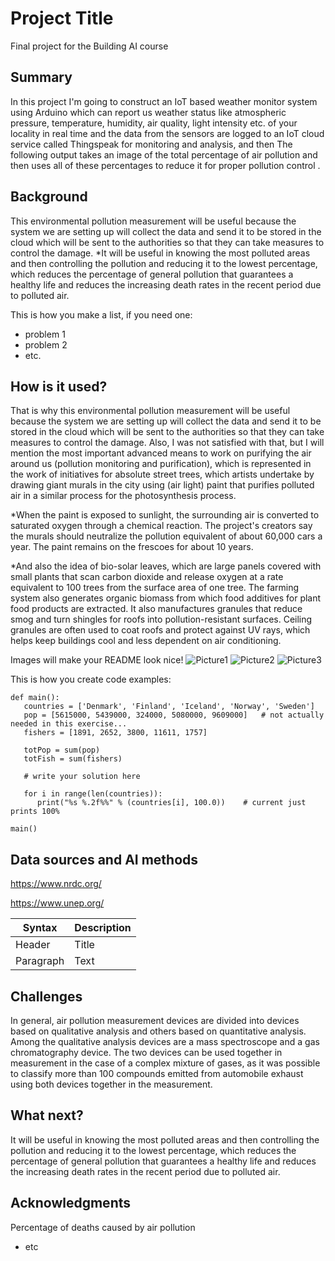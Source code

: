 # Project Title

Final project for the Building AI course

## Summary

 In this project I'm going to construct an IoT based weather monitor system using Arduino which can report us weather status like atmospheric pressure, temperature, humidity, air quality, light intensity etc. of your locality in real time and the data from the sensors are logged to an IoT cloud service called Thingspeak for monitoring and analysis, and then The following output takes an image of the total percentage of air pollution and then uses all of these percentages  to reduce  it for proper  pollution control .

## Background

This environmental pollution measurement will be useful because the system we are setting up will collect the data and send it to be stored in the cloud which will be sent to the authorities so that they can take measures to control the damage.
*It will be useful in knowing the most polluted areas and then controlling the pollution and reducing it to the lowest percentage, which reduces the percentage of general pollution that guarantees a healthy life and reduces the increasing death rates in the recent period due to polluted air.

This is how you make a list, if you need one:
* problem 1
* problem 2
* etc.


## How is it used?

That is why this environmental pollution measurement will be useful because the system we are setting up will collect the data and send it to be stored in the cloud which will be sent to the authorities so that they can take measures to control the damage.
Also, I was not satisfied with that, but I will mention the most important advanced means to work on purifying the air around us (pollution monitoring and purification), which is represented in the work of initiatives for absolute street trees, which artists undertake by drawing giant murals in the city using (air light) paint that purifies polluted air in a similar process for the photosynthesis process.

*When the paint is exposed to sunlight, the surrounding air is converted to saturated oxygen through a chemical reaction. The project's creators say the murals should neutralize the pollution equivalent of about 60,000 cars a year. The paint remains on the frescoes for about 10 years.

*And also the idea of ​​bio-solar leaves, which are large panels covered with small plants that scan carbon dioxide and release oxygen at a rate equivalent to 100 trees from the surface area of ​​one tree. The farming system also generates organic biomass from which food additives for plant food products are extracted.
It also manufactures granules that reduce smog and turn shingles for roofs into pollution-resistant surfaces. Ceiling granules are often used to coat roofs and protect against UV rays, which helps keep buildings cool and less dependent on air conditioning.

Images will make your README look nice!
![Picture1](https://user-images.githubusercontent.com/96638371/159126247-25cb7b2a-6d7f-463a-ade8-ca759adb7d77.jpg)
![Picture2](https://user-images.githubusercontent.com/96638371/159126254-38d594e6-d732-441f-9f5c-2f28cc1614c3.png)
![Picture3](https://user-images.githubusercontent.com/96638371/159126267-cd173af4-de65-4990-8eba-9e2572da00b1.png)




This is how you create code examples:
```
def main():
   countries = ['Denmark', 'Finland', 'Iceland', 'Norway', 'Sweden']
   pop = [5615000, 5439000, 324000, 5080000, 9609000]   # not actually needed in this exercise...
   fishers = [1891, 2652, 3800, 11611, 1757]

   totPop = sum(pop)
   totFish = sum(fishers)

   # write your solution here

   for i in range(len(countries)):
      print("%s %.2f%%" % (countries[i], 100.0))    # current just prints 100%

main()
```


## Data sources and AI methods
https://www.nrdc.org/

https://www.unep.org/

| Syntax      | Description |
| ----------- | ----------- |
| Header      | Title       |
| Paragraph   | Text        |

## Challenges

In general, air pollution measurement devices are divided into devices based on qualitative analysis and others based on quantitative analysis. Among the qualitative analysis devices are a mass spectroscope and a gas chromatography device. The two devices can be used together in measurement in the case of a complex mixture of gases, as it was possible to classify more than 100 compounds emitted from automobile exhaust using both devices together in the measurement.
## What next?

It will be useful in knowing the most polluted areas and then controlling the pollution and reducing it to the lowest percentage, which reduces the percentage of general pollution that guarantees a healthy life and reduces the increasing death rates in the recent period due to polluted air.

## Acknowledgments
Percentage of deaths caused by air pollution

 
* etc

